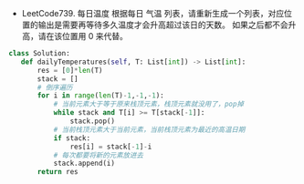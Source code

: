* LeetCode739. 每日温度
根据每日 气温 列表，请重新生成一个列表，对应位置的输出是需要再等待多久温度才会升高超过该日的天数。
如果之后都不会升高，请在该位置用 0 来代替。
 ```python
class Solution:
    def dailyTemperatures(self, T: List[int]) -> List[int]:
        res = [0]*len(T)
        stack = []
        # 倒序遍历
        for i in range(len(T)-1,-1,-1):
            # 当前元素大于等于原来栈顶元素，栈顶元素就没用了，pop掉
            while stack and T[i] >= T[stack[-1]]:
                stack.pop()
            # 当前栈顶元素大于当前元素，当前栈顶元素为最近的高温日期
            if stack:
                res[i] = stack[-1]-i
            # 每次都要将新的元素放进去
            stack.append(i)
        return res
 ```
